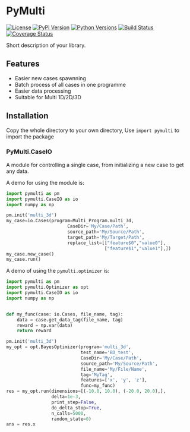 # PyMulti

[![License](https://img.shields.io/badge/license-MIT-blue.svg)](https://opensource.org/licenses/MIT)
[![PyPI Version](https://img.shields.io/pypi/v/your-library-name.svg)](https://pypi.org/project/your-library-name/)
[![Python Versions](https://img.shields.io/pypi/pyversions/your-library-name.svg)](https://pypi.org/project/your-library-name/)
[![Build Status](https://travis-ci.org/your-username/your-library-name.svg?branch=master)](https://travis-ci.org/your-username/your-library-name)
[![Coverage Status](https://coveralls.io/repos/github/your-username/your-library-name/badge.svg?branch=master)](https://coveralls.io/github/your-username/your-library-name?branch=master)

Short description of your library.

## Features

- Easier new cases spawnning
- Batch process of all cases in one programme
- Easier data processing
- Suitable for Multi 1D/2D/3D

## Installation

Copy the whole directory to your own directory,
Use ```import pymulti``` to import the package

### PyMulti.CaseIO
A module for controlling a single case, from initializing a new case to get any data.

A demo for using the module is:
```python
import pymulti as pm
import pymulti.CaseIO as io
import numpy as np

pm.init('multi_3d')
my_case=io.Cases(program=Multi_Program.multi_3d, 
                       CaseDir='My/Case/Path', 
                       source_path='My/Source/Path', 
                       target_path='My/Target/Path',
                       replace_list=[["feature$0","value0"],
                                     ["feature$1","value1"],])
my_case.new_case()
my_case.run()
```

A demo of using the ```pymulti.optimizer``` is:
```python
import pymulti as pm
import pymulti.Optimizer as opt
import pymulti.CaseIO as io
import numpy as np


def my_func(case: io.Cases, file_name, tag):
    data = case.get_data_tag(file_name, tag)
    reward = np.var(data)
    return reward

pm.init('multi_3d')
my_opt = opt.BayesOptimizer(program='multi_3d',
                            test_name='BO_test',
                            CaseDir='My/Case/Path',
                            source_path='My/Source/Path',
                            file_name='My/File/Name',
                            tag='MyTag',
                            features=['x', 'y', 'z'],
                            func=my_func)
res = my_opt.run(dimensions=[(-10.0, 10.0), (-20.0, 20.0),],
                 delta=1e-3,
                 print_step=False,
                 do_delta_stop=True,
                 n_calls=5000,
                 random_state=0)
ans = res.x
```